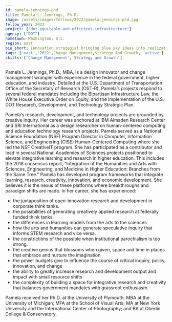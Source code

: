 ```yaml
---
id: pamela-jennings-phd
title: Pamela L. Jennings, Ph.D.
image: /assets/images/fellows/2022/pamela-jennings-phd.jpg
fellow_year: 2022
project: ["dot-equitable-and-efficient-infrastructure"]
agency: ["DOT"]
hometown: Washington, D.C.
region: east
bio_short: Innovation strategist bringing blue sky ideas into realization through change management leadership and effective human and capital resourcing.
tags: ['east','2022',Change_Management,Strategy_And_Growth, 'active']
skills: ['Change Management','Strategy and Growth']
---
```


Pamela L. Jennings, Ph.D., MBA, is a design innovator and change management wrangler with experience in the federal government, higher education, and industry. Detailed at the U.S. Department of Transportation Office of the Secretary of Research (OST-R), Pamela’s projects respond to several federal mandates including the Bipartisan Infrastructure Law, the White House Executive Order on Equity, and the implementation of the U.S. DOT Research, Development, and Technology Strategic Plan.

Pamela’s research, development, and technology projects are grounded by creative inquiry. Her career was anchored at IBM Almaden Research Center and SRI International as a design researcher on human-centered computing and education technology research projects. Pamela served as a National Science Foundation (NSF) Program Director in Computer, Information Science, and Engineering (CISE) Human-Centered Computing where she led the NSF CreativeIT program. She has participated as a contributor and lead in several National Academies of Sciences projects positioned to elevate integrative learning and research in higher education. This includes the 2018 consensus report, “Integration of the Humanities and Arts with Sciences, Engineering, and Medicine in Higher Education: Branches from the Same Tree." Pamela has developed program frameworks that integrate learning, research, creativity, innovation, and economic development. She believes it is the nexus of these platforms where breakthroughs and paradigm shifts are made. In her career, she has experienced: 
- the juxtaposition of open-innovation research and development in corporate think tanks. 
- the possibilities of generating creatively applied research at federally funded think tanks. 
- the differences in learning models from the arts to the sciences
- how the arts and humanities can generate speculative inquiry that informs STEM research and vice versa. 
- the constrictions of the possible when institutional parochialism is too strong.
- the creative genius that blossoms when given, space and time in places that embrace and nurture the imagination
- the power budgets give to influence the course of critical inquiry, policy, innovation, and change
- the ability to greatly increase research and development output and impact with small resource shifts
- the complexity of building a space for integrative research and creativity that balances government mandates with grassroot enthusiasm.

Pamela received her Ph.D. at the University of Plymouth; MBA at the University of Michigan; MFA at the School of Visual Arts; MA at New York University and the International Center of Photography; and BA at Oberlin College & Conservatory.